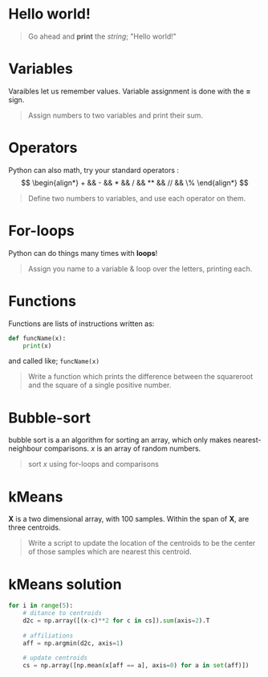 
# Hello world!
> Go ahead and **print** the *string*; "Hello world!"

# Variables
Varaibles let us remember values. Variable assignment is done with the **=** sign.
> Assign numbers to two variables and print their sum.

# Operators
Python can also math, try your standard operators :
$$
\begin{align*}
    + && - && * && / && ** && // && \%
\end{align*}
$$
> Define two numbers to variables, and use each operator on them.


# For-loops
Python can do things many times with **loops**!
> Assign you name to a variable & loop over the letters, printing each.


# Functions
Functions are lists of instructions written as:
```python
def funcName(x):
    print(x)
```
and called like; `funcName(x)`

> Write a function which prints the difference between the squareroot and the square of a single positive number.


# Bubble-sort
bubble sort is a an algorithm for sorting an array, which only makes nearest-neighbour comparisons. $x$ is an array of random numbers.
> sort $x$ using for-loops and comparisons


# kMeans
$\mathbf{X}$ is a two dimensional array, with 100 samples. Within the span of $\mathbf{X}$, are three centroids. 

> Write a script to update the location of the centroids to be the center of those samples which are nearest this centroid.

# kMeans solution
```python
for i in range(5):
    # ditance to centroids
    d2c = np.array([(x-c)**2 for c in cs]).sum(axis=2).T
    
    # affiliations
    aff = np.argmin(d2c, axis=1)
    
    # update centroids
    cs = np.array([np.mean(x[aff == a], axis=0) for a in set(aff)])
```

